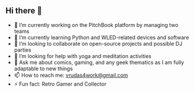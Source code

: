 ## Hi there 👋

- 🔭 I’m currently working on the PitchBook platform by managing two teams
- 🌱 I’m currently learning Python and WLED-related devices and software
- 👯 I’m looking to collaborate on open-source projects and possible DJ parties
- 🤔 I’m looking for help with yoga and meditation activities
- 💬 Ask me about comics, gaming, and any geek thematics as I am fully adaptable to new things
- 📫 How to reach me: vrudas4work@gmail.com
- ⚡ Fun fact: Retro Gamer and Сollector
